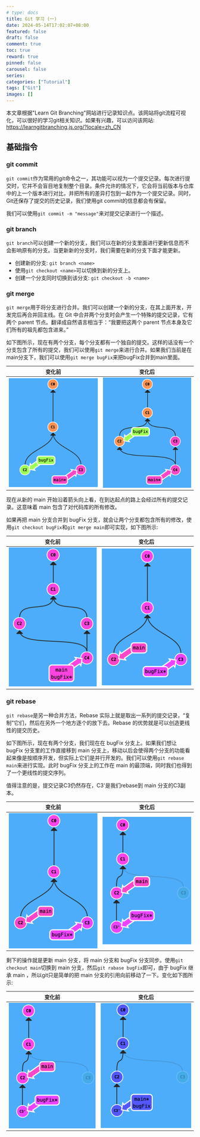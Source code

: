 ```yaml
---
# type: docs 
title: Git 学习 (一)
date: 2024-05-14T17:02:07+08:00
featured: false
draft: false
comment: true
toc: true
reward: true
pinned: false
carousel: false
series:
categories: ["Tutorial"]
tags: ["Git"]
images: []
---
```


本文章根据"Learn Git Branching"网站进行记录知识点。该网站将git流程可视化，可以很好的学习git相关知识。如果有兴趣，可以访问该网站: https://learngitbranching.js.org/?locale=zh_CN

<!--more-->

## 基础指令

### git commit

`git commit`作为常用的git命令之一，其功能可以视为一个提交记录。每次进行提交时，它并不会盲目地复制整个目录。条件允许的情况下，它会将当前版本与仓库中的上一个版本进行对比，并把所有的差异打包到一起作为一个提交记录。同时，Git还保存了提交的历史记录，我们使用git commit的信息都会有保留。

我们可以使用`git commit -m "message"`来对提交记录进行一个描述。

### git branch

`git branch`可以创建一个新的分支，我们可以在新的分支里面进行更新信息而不会影响原有的分支。当更新新的分支时，我们需要在新的分支下面才能更新。

- 创建新的分支: `git branch <name>`
- 使用`git checkout <name>`可以切换到新的分支上。
- 创建一个分支同时切换到该分支: `git checkout -b <name>`

### git merge

`git merge`用于将分支进行合并。我们可以创建一个新的分支，在其上面开发，开发完后再合并回主线。在 Git 中合并两个分支时会产生一个特殊的提交记录，它有两个 parent 节点。翻译成自然语言相当于：“我要把这两个 parent 节点本身及它们所有的祖先都包含进来。”

如下图所示，现在有两个分支，每个分支都有一个独自的提交。这样的话没有一个分支包含了所有的提交，我们可以使用`git merge`来进行合并。如果我们当前是在main分支下，我们可以使用`git merge bugFix`来把bugFix合并到main里面。

|                            变化前                            |                            变化后                            |
| :----------------------------------------------------------: | :----------------------------------------------------------: |
| ![git_tutorial_1_1](Git/git_tutorial_1_1.png?fill=300x360,Smart) | ![git_tutorial_1_2](Git/git_tutorial_1_2.png?fill=300x360,Smart) |

现在从新的 main 开始沿着箭头向上看，在到达起点的路上会经过所有的提交记录。这意味着 main 包含了对代码库的所有修改。

如果再把 main 分支合并到 bugFix 分支，就会让两个分支都包含所有的修改，使用`git checkout bugFix`和`git merge main`即可实现，如下图所示:

|                            变化前                            |                            变化后                            |
| :----------------------------------------------------------: | :----------------------------------------------------------: |
| ![git_tutorial_1_3](Git/git_tutorial_1_3.png?fill=300x360,Smart) | ![git_tutorial_1_4](Git/git_tutorial_1_4.png?fill=300x360,Smart) |



### git rebase

`git rebase`是另一种合并方法，Rebase 实际上就是取出一系列的提交记录，“复制”它们，然后在另外一个地方逐个的放下去。Rebase 的优势就是可以创造更线性的提交历史。

如下图所示，现在有两个分支，我们现在在 bugFix 分支上。如果我们想让 bugFix 分支里的工作直接移到 main 分支上，移动以后会使得两个分支的功能看起来像是按顺序开发，但实际上它们是并行开发的。我们可以使用`git rebase main`来进行实现。此时 bugFix 分支上的工作在 main 的最顶端，同时我们也得到了一个更线性的提交序列。

值得注意的是，提交记录C3仍然存在，C3'是我们rebase到 main 分支的C3副本。

|                            变化前                            |                            变化后                            |
| :----------------------------------------------------------: | :----------------------------------------------------------: |
| ![git_tutorial_1_4](Git/git_tutorial_1_4.png?fill=300x360,Smart) | ![git_tutorial_1_5](Git/git_tutorial_1_5.png?fill=300x360,Smart) |

剩下的操作就是更新 main 分支，将 main 分支和 bugFix 分支同步。使用`git checkout main`切换到 main 分支，然后`git rabase bugFix`即可，由于 bugFix 继承 main ，所以git只是简单的把 main 分支的引用向前移动了一下。变化如下图所示:

|                            变化前                            |                            变化后                            |
| :----------------------------------------------------------: | :----------------------------------------------------------: |
| ![git_tutorial_1_5](Git/git_tutorial_1_5.png?fill=300x360,Smart) | ![git_tutorial_1_6](Git/git_tutorial_1_6.png?fill=300x360,Smart) |



